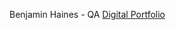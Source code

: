 Benjamin Haines - QA
	[Digital Portfolio](https://www.codermerlin.com/users/benjamin-haines/Digital%20Portfolio/index.html)
